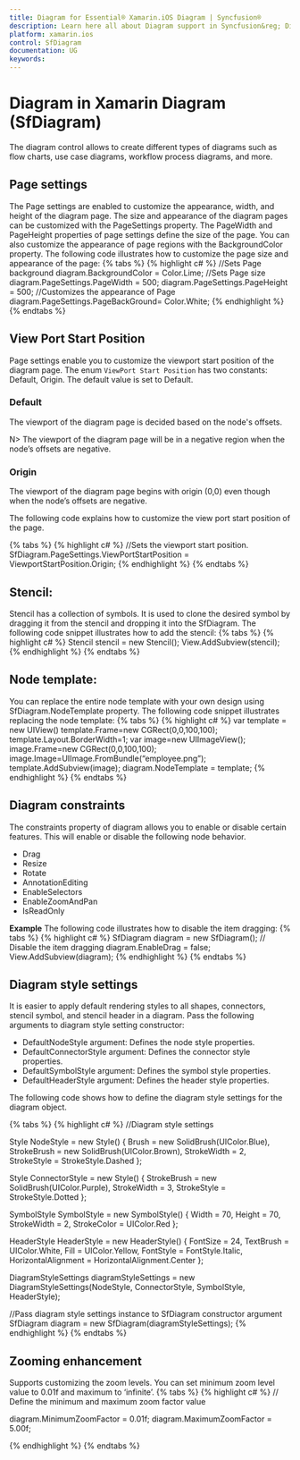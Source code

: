 ```yaml
---
title: Diagram for Essential® Xamarin.iOS Diagram | Syncfusion®
description: Learn here all about Diagram support in Syncfusion&reg; Diagram (SfDiagram) control in Xamarin.iOS, its elements and more.
platform: xamarin.ios
control: SfDiagram
documentation: UG
keywords: 
---
```

# Diagram in Xamarin Diagram (SfDiagram)
The diagram control allows to create different types of diagrams such as flow charts, use case diagrams, workflow process diagrams, and more.

## Page settings
The Page settings are enabled to customize the appearance, width, and height of the diagram page. The size and appearance of the diagram pages can be customized with the PageSettings property.
The PageWidth and PageHeight properties of page settings define the size of the page. You can also customize the appearance of page regions with the BackgroundColor property.
The following code illustrates how to customize the page size and appearance of the page:
{% tabs %}
{% highlight c# %}
//Sets Page background 
diagram.BackgroundColor = Color.Lime; 
//Sets Page size 
diagram.PageSettings.PageWidth = 500; 
diagram.PageSettings.PageHeight = 500; 
//Customizes the appearance of Page
diagram.PageSettings.PageBackGround= Color.White;
{% endhighlight %}
{% endtabs %}

## View Port Start Position
Page settings enable you to customize the viewport start position of the diagram page. The enum `ViewPort Start Position` has two constants: Default, Origin. The default value is set to Default.

### Default 
The viewport of the diagram page is decided based on the node's offsets. 

N> The viewport of the diagram page will be in a negative region when the node’s offsets are negative.  

### Origin
The viewport of the diagram page begins with origin (0,0) even though when the node’s offsets are negative.

The following code explains how to customize the view port start position of the page.

{% tabs %}
{% highlight c# %}
//Sets the viewport start position.
SfDiagram.PageSettings.ViewPortStartPosition = ViewportStartPosition.Origin;
{% endhighlight %}
{% endtabs %}

## Stencil:
Stencil has a collection of symbols. It is used to clone the desired symbol by dragging it from the stencil and dropping it into the SfDiagram.
The following code snippet illustrates how to add the stencil:
{% tabs %}
{% highlight c# %}
Stencil stencil = new Stencil(); 
View.AddSubview(stencil);
{% endhighlight %}
{% endtabs %}

## Node template:
You can replace the entire node template with your own design using SfDiagram.NodeTemplate property.
The following code snippet illustrates replacing the node template:
{% tabs %}
{% highlight c# %}
var template = new UIView()
template.Frame=new CGRect(0,0,100,100);
template.Layout.BorderWidth=1;
var image=new UIImageView();
image.Frame=new CGRect(0,0,100,100);
image.Image=UIImage.FromBundle(“employee.png”);
template.AddSubview(image);
diagram.NodeTemplate = template;
{% endhighlight %}
{% endtabs %}

## Diagram constraints
The constraints property of diagram allows you to enable or disable certain features.
This will enable or disable the following node behavior.
* Drag
* Resize
* Rotate
* AnnotationEditing
* EnableSelectors
* EnableZoomAndPan
* IsReadOnly

**Example**
The following code illustrates how to disable the item dragging:
{% tabs %}
{% highlight c# %}
SfDiagram diagram = new SfDiagram();
// Disable the item dragging
diagram.EnableDrag = false;
View.AddSubview(diagram);
{% endhighlight %}
{% endtabs %}

## Diagram style settings
It is easier to apply default rendering styles to all shapes, connectors, stencil symbol, and stencil header in a diagram. Pass the following arguments to diagram style setting constructor: 
 * DefaultNodeStyle argument: Defines the node style properties. 
 * DefaultConnectorStyle argument: Defines the connector style properties.
 * DefaultSymbolStyle argument: Defines the symbol style properties. 
 * DefaultHeaderStyle argument: Defines the header style properties. 

The following code shows how to define the diagram style settings for the diagram object.

{% tabs %}
{% highlight c# %}
//Diagram style settings 

Style NodeStyle = new Style() { Brush = new SolidBrush(UIColor.Blue), StrokeBrush = new SolidBrush(UIColor.Brown), StrokeWidth = 2, StrokeStyle = StrokeStyle.Dashed };

Style ConnectorStyle = new Style() { StrokeBrush = new SolidBrush(UIColor.Purple), StrokeWidth = 3, StrokeStyle = StrokeStyle.Dotted };

SymbolStyle SymbolStyle = new SymbolStyle() { Width = 70, Height = 70, StrokeWidth = 2, StrokeColor = UIColor.Red };

HeaderStyle HeaderStyle = new HeaderStyle() { FontSize = 24, TextBrush = UIColor.White, Fill = UIColor.Yellow, FontStyle = FontStyle.Italic, HorizontalAlignment = HorizontalAlignment.Center };

DiagramStyleSettings diagramStyleSettings = new DiagramStyleSettings(NodeStyle, ConnectorStyle, SymbolStyle, HeaderStyle);

//Pass diagram style settings instance to SfDiagram constructor argument  
SfDiagram diagram = new SfDiagram(diagramStyleSettings);
{% endhighlight %}
{% endtabs %}

## Zooming enhancement 
Supports customizing the zoom levels. You can set minimum zoom level value to 0.01f and maximum to ‘infinite’. 
{% tabs %}
{% highlight c# %}
// Define the minimum and maximum zoom factor value 

  diagram.MinimumZoomFactor = 0.01f;
  diagram.MaximumZoomFactor = 5.00f;

{% endhighlight %}
{% endtabs %}

